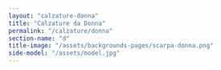 ```yaml
---
layout: "calzature-donna"
title: "Calzature da Donna"
permalink: "/calzature/donna"
section-name: "d"
title-image: "/assets/backgrounds-pages/scarpa-donna.png"
side-model: "/assets/model.jpg"
---
```

